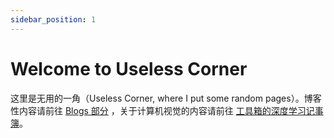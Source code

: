 ```yaml
---
sidebar_position: 1
---
```


# Welcome to Useless Corner

这里是无用的一角（Useless Corner, where I put some random pages）。博客性内容请前往 [Blogs 部分](/blog) ，关于计算机视觉的内容请前往 [工具箱的深度学习记事簿](https://ml.akasaki.space)。

